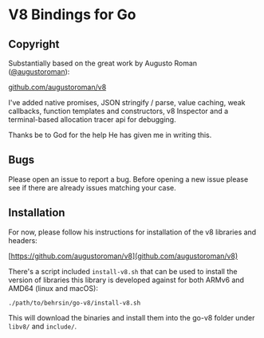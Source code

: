 # V8 Bindings for Go

## Copyright

Substantially based on the great work by Augusto Roman ([@augustoroman](https://github.com/augustoroman)):

[github.com/augustoroman/v8](https://github.com/augustoroman/v8)

I've added native promises, JSON stringify / parse, value caching, weak callbacks, function templates and constructors, v8
Inspector and a terminal-based allocation tracer api for debugging.

Thanks be to God for the help He has given me in writing this.

## Bugs

Please open an issue to report a bug. Before opening a new issue please see if there are already issues matching your
case.

## Installation

For now, please follow his instructions for installation of the v8 libraries and headers:

[https://github.com/augustoroman/v8](github.com/augustoroman/v8)

There's a script included `install-v8.sh` that can be used to install the version of libraries this library is developed
against for both ARMv6 and AMD64 (linux and macOS):

```
./path/to/behrsin/go-v8/install-v8.sh
```

This will download the binaries and install them into the go-v8 folder under `libv8/` and `include/`.
